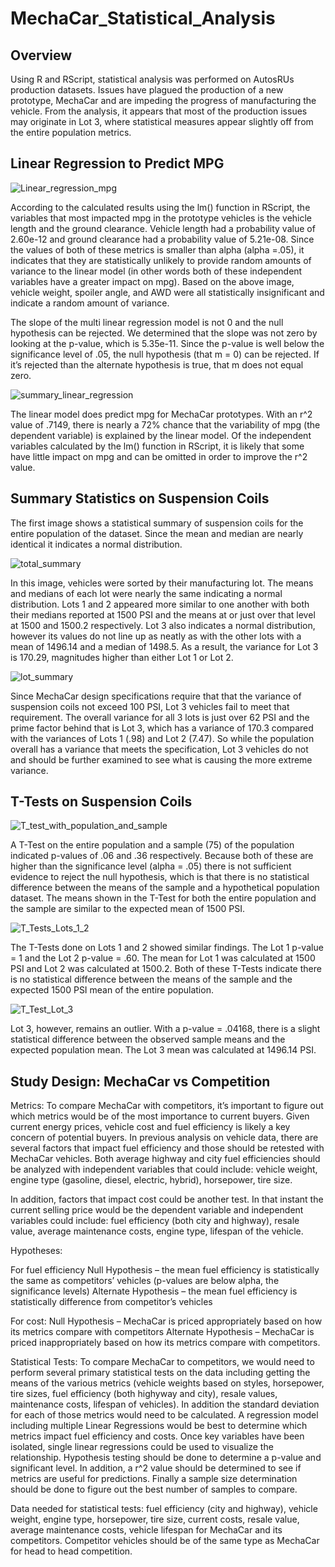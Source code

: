 # MechaCar_Statistical_Analysis

## Overview

Using R and RScript, statistical analysis was performed on AutosRUs production datasets. Issues have plagued the production of a new prototype, MechaCar and are impeding the progress of manufacturing the vehicle. From the analysis, it appears that most of the production issues may originate in Lot 3, where statistical measures appear slightly off from the entire population metrics. 

## Linear Regression to Predict MPG

![Linear_regression_mpg](https://user-images.githubusercontent.com/101822948/181118136-aca3ffe5-c493-4d34-85be-c246b13f9709.png)

According to the calculated results using the lm() function in RScript, the variables that most impacted mpg in the prototype vehicles is the vehicle length and the ground clearance. Vehicle length had a probability value of 2.60e-12 and ground clearance had a probability value of 5.21e-08. Since the values of both of these metrics is smaller than alpha (alpha =.05), it indicates that they are statistically unlikely to provide random amounts of variance to the linear model (in other words both of these independent variables have a greater impact on mpg). Based on the above image, vehicle weight, spoiler angle, and AWD were all statistically insignificant and indicate a random amount of variance.

The slope of the multi linear regression model is not 0 and the null hypothesis can be rejected. We determined that the slope was not zero by looking at the p-value, which is 5.35e-11. Since the p-value is well below the significance level of .05, the null hypothesis (that m = 0) can be rejected. If it’s rejected than the alternate hypothesis is true, that m does not equal zero. 

![summary_linear_regression](https://user-images.githubusercontent.com/101822948/181118252-6e29522c-041f-454f-9bf8-bfb183419b82.png)


The linear model does predict mpg for MechaCar prototypes. With an r^2 value of .7149, there is nearly a 72% chance that the variability of mpg (the dependent variable) is explained by the linear model. Of the independent variables calculated by the lm() function in RScript, it is likely that some have little impact on mpg and can be omitted in order to improve the r^2 value.

## Summary Statistics on Suspension Coils
The first image shows a statistical summary of suspension coils for the entire population of the dataset. Since the mean and median are nearly identical it indicates a normal distribution.

![total_summary](https://user-images.githubusercontent.com/101822948/181118597-dda76946-6a2f-4e6f-a15d-ba1a35182849.png)


In this image, vehicles were sorted by their manufacturing lot. The means and medians of each lot were nearly the same indicating a normal distribution. Lots 1 and 2 appeared more similar to one another with both their medians reported at 1500 PSI and the means at or just over that level at 1500 and 1500.2 respectively. Lot 3 also indicates a normal distribution, however its values do not line up as neatly as with the other lots with a mean of 1496.14 and a median of 1498.5. As a result, the variance for Lot 3 is 170.29, magnitudes higher than either Lot 1 or Lot 2. 

![lot_summary](https://user-images.githubusercontent.com/101822948/181118631-e7bdc2f2-3554-46e5-aaca-4e189d5955da.png)

Since MechaCar design specifications require that that the variance of suspension coils not exceed 100 PSI, Lot 3 vehicles fail to meet that requirement. The overall variance for all 3 lots is just over 62 PSI and the prime factor behind that is Lot 3, which has a variance of 170.3 compared with the variances of Lots 1 (.98) and Lot 2 (7.47). So while the population overall has a variance that meets the specification, Lot 3 vehicles do not and should be further examined to see what is causing the more extreme variance. 

## T-Tests on Suspension Coils

![T_test_with_population_and_sample](https://user-images.githubusercontent.com/101822948/181118340-7f8334c6-5e3e-4d31-99f7-a9b8ea481a7e.png)

A T-Test on the entire population and a sample (75) of the population indicated p-values of .06 and .36 respectively. Because both of these are higher than the significance level (alpha = .05) there is not sufficient evidence to reject the null hypothesis, which is that there is no statistical difference between the means of the sample and a hypothetical population dataset. The means shown in the T-Test for both the entire population and the sample are similar to the expected mean of 1500 PSI.

![T_Tests_Lots_1_2](https://user-images.githubusercontent.com/101822948/181118370-f508b008-6c4c-43a4-b126-39348d8d8c47.png)

The T-Tests done on Lots 1 and 2 showed similar findings. The Lot 1 p-value = 1 and the Lot 2 p-value = .60. The mean for Lot 1 was calculated at 1500 PSI and Lot 2 was calculated at 1500.2. Both of these T-Tests indicate there is no statistical difference between  the means of the sample and the expected 1500 PSI mean of the entire population.

![T_Test_Lot_3](https://user-images.githubusercontent.com/101822948/181118395-2c52e66a-56da-45e9-86b4-8f9b71421190.png)

Lot 3, however, remains an outlier. With a p-value = .04168, there is a slight statistical difference between the observed sample means and the expected population mean. The Lot 3 mean was calculated at 1496.14 PSI. 

## Study Design: MechaCar vs Competition
Metrics:
To compare MechaCar with competitors, it’s important to figure out which metrics would be of the most importance to current buyers. Given current energy prices, vehicle cost and fuel efficiency is likely a key concern of potential buyers. In previous analysis on vehicle data, there are several factors that impact fuel efficiency and those should be retested with MechaCar vehicles. Both average highway and city fuel efficiencies should be analyzed with independent variables that could include: vehicle weight, engine type (gasoline, diesel, electric, hybrid), horsepower, tire size.

In addition, factors that impact cost could be another test. In that instant the current selling price would be the dependent variable and independent variables could include: fuel efficiency (both city and highway), resale value, average maintenance costs, engine type, lifespan of the vehicle.

Hypotheses:

For fuel efficiency
Null Hypothesis – the mean fuel efficiency is statistically the same as competitors’ vehicles (p-values are below alpha, the significance levels) 
Alternate Hypothesis – the mean fuel efficiency is statistically difference from competitor’s vehicles  

For cost:
Null Hypothesis – MechaCar is priced appropriately based on how its metrics compare with competitors
Alternate Hypothesis – MechaCar is priced inappropriately based on how its metrics compare with competitors. 

Statistical Tests:
To compare MechaCar to competitors, we would need to perform several primary statistical tests on the data including getting the means of the various metrics (vehicle weights based on styles, horsepower, tire sizes, fuel efficiency (both highyway and city), resale values, maintenance costs, lifespan of vehicles). In addition the standard deviation for each of those metrics would need to be calculated. A regression model including multiple Linear Regressions would be best to determine which metrics impact fuel efficiency and costs. Once key variables have been isolated, single linear regressions could be used to visualize the relationship. Hypothesis testing should be done to determine a p-value and significant level. In addition, a r^2 value should be determined to see if metrics are useful for predictions. Finally a sample size determination should be done to figure out the best number of samples to compare. 

Data needed for statistical tests:
fuel efficiency (city and highway), vehicle weight, engine type, horsepower, tire size, current costs, resale value, average maintenance costs, vehicle lifespan for MechaCar and its competitors. 
Competitor vehicles should be of the same type as MechaCar for head to head  competition. 
